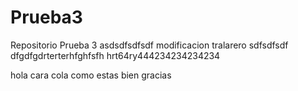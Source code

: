 # Prueba3
Repositorio Prueba 3
asdsdfsdfsdf
modificacion tralarero
sdfsdfsdf
dfgdfgdrterterhfghfsfh
hrt64ry444234234234234



hola cara cola como estas 
bien gracias 